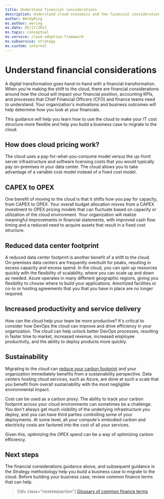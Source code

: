 ```yaml
---
title: Understand financial considerations
description: Understand cloud economics and the financial considerations to help you build a business case to migrate to the cloud
author: WendyRing
ms.author: wering
ms.date: 05/17/2021
ms.topic: conceptual
ms.service: cloud-adoption-framework
ms.subservice: strategy
ms.custom: internal
---
```


# Understand financial considerations

A digital transformation goes hand-in-hand with a financial transformation. When you're making the shift to the cloud, there are financial considerations around how the cloud will impact your financial position, accounting  KPIs, and processes that Chief Financial Officers (CFO) and finance teams need to understand. Your organization's motivations and business outcomes will help determine how you look at your financials.

This guidance will help you learn how to use the cloud to make your IT cost structure more flexible and help you build a business case to migrate to the cloud.

## How does cloud pricing work?

The cloud uses a pay-for-what-you-consume model versus the up-front server infrastructure and software licensing costs that you would typically pay on-premises in your data center. The cloud allows you to take advantage of a variable cost model instead of a fixed cost model.

## CAPEX to OPEX

One benefit of moving to the cloud is that it shifts how you pay for capacity, from CAPEX to OPEX. Your overall budget allocation moves from a CAPEX investment to OPEX pricing models that can fluctuate based on capacity or utilization of the cloud environment. Your organization will realize meaningful improvements in financial statements, with improved cash flow timing and a reduced need to acquire assets that result in a fixed cost structure.

## Reduced data center footprint

A reduced data center footprint is another benefit of a shift to the cloud. On-premises data centers are frequently overbuilt for peaks, resulting in excess capacity and excess spend. In the cloud, you can spin up resources quickly with the flexibility of scalability, where you can scale up and down as needed. Azure operates in many different geographic regions, giving you flexibility to choose where to build your applications. Amortized facilities or co-lo or hosting agreements that you that you have in place are no longer required.

## Increased productivity and service delivery

How can the cloud help your team be more productive? It's critical to consider how DevOps the cloud can improve and drive efficiency in your organization. The cloud can help unlock better DevOps processes, resulting in faster time to market, increased revenue, increased employee productivity, and the ability to deploy products more quickly.

## Sustainability

Migrating to the cloud can [reduce your carbon footprint](https://azure.microsoft.com/blog/how-microsoft-measures-datacenter-water-and-energy-use-to-improve-azure-cloud-sustainability/) and your organization immediately benefits from a sustainability perspective. Data centers hosting cloud services, such as Azure, are done at such a scale that you benefit from overall sustainability with the most negligible environmental impact.

Cost can be used as a carbon proxy. The ability to track your carbon footprint across your cloud environments can sometimes be a challenge. You don't always get much visibility of the underlying infrastructure you deploy, and you can have third parties controlling some of your deployments. At some level, all your compute's embodied carbon and electricity costs are factored into the cost of all your services.

Given this, optimizing the OPEX spend can be a way of optimizing carbon efficiency.

## Next steps

The financial considerations guidance above, and subsequent guidance in the Strategy methodology help you build a business case to migrate to the cloud. Before building your business case, review common finance terms that can help.

> [!div class="nextstepaction"]
> [Glossary of common finance terms](../finance-vocabulary-terms.md)
